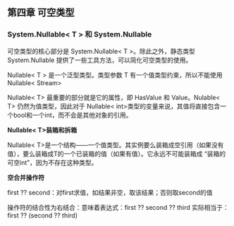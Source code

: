 

## 第四章 可空类型

### System.Nullable< T > 和 System.Nullable

可空类型的核心部分是 System.Nullable< T >。除此之外，静态类型 System.Nullable 提供了一些工具方法，可以简化可空类型的使用。

Nullable< T > 是一个泛型类型。类型参数 T 有一个值类型约束，所以不能使用Nullable< Stream>

Nullable< T> 最重要的部分就是它的属性，即 HasValue 和 Value。Nulable< T> 仍然为值类型，因此对于 Nullable< int>类型的变量来说，其值将直接包含一个bool和一个int，而不会是其他对象的引用。

**Nullable< T>装箱和拆箱**

Nullable< T>是一个结构——一个值类型。其实例要么装箱成空引用（如果没有值），要么装箱成T的一个已装箱的值（如果有值）。它永远不可能装箱成 “装箱的可空int”，因为不存在这种类型。

**空合并操作符**

first ?? second：对first求值，如结果非空，取该结果；否则取second的值

操作符的结合性为右结合：意味着表达式：first ?? second ?? third 实际相当于：first ?? (second ?? third)

